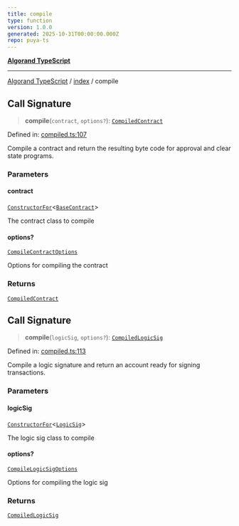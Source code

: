 ```yaml
---
title: compile
type: function
version: 1.0.0
generated: 2025-10-31T00:00:00.000Z
repo: puya-ts
---
```


[**Algorand TypeScript**](/reference/algorand-typescript/api/readme/)

---

[Algorand TypeScript](docs/_md/modules) / [index](docs/_md/index/README) / compile

## Call Signature

> **compile**(`contract`, `options?`): [`CompiledContract`](/reference/algorand-typescript/api/index/type-aliases/compiledcontract/)

Defined in: [compiled.ts:107](https://github.com/algorandfoundation/puya-ts/blob/main/packages/algo-ts/src/compiled.ts#L107)

Compile a contract and return the resulting byte code for approval and clear state programs.

### Parameters

#### contract

[`ConstructorFor`](/reference/algorand-typescript/api/index/-internal-/type-aliases/constructorfor/)\<[`BaseContract`](/reference/algorand-typescript/api/index/classes/basecontract/)\>

The contract class to compile

#### options?

[`CompileContractOptions`](/reference/algorand-typescript/api/index/type-aliases/compilecontractoptions/)

Options for compiling the contract

### Returns

[`CompiledContract`](/reference/algorand-typescript/api/index/type-aliases/compiledcontract/)

## Call Signature

> **compile**(`logicSig`, `options?`): [`CompiledLogicSig`](/reference/algorand-typescript/api/index/type-aliases/compiledlogicsig/)

Defined in: [compiled.ts:113](https://github.com/algorandfoundation/puya-ts/blob/main/packages/algo-ts/src/compiled.ts#L113)

Compile a logic signature and return an account ready for signing transactions.

### Parameters

#### logicSig

[`ConstructorFor`](/reference/algorand-typescript/api/index/-internal-/type-aliases/constructorfor/)\<[`LogicSig`](/reference/algorand-typescript/api/index/classes/logicsig/)\>

The logic sig class to compile

#### options?

[`CompileLogicSigOptions`](/reference/algorand-typescript/api/index/type-aliases/compilelogicsigoptions/)

Options for compiling the logic sig

### Returns

[`CompiledLogicSig`](/reference/algorand-typescript/api/index/type-aliases/compiledlogicsig/)
